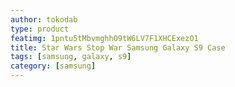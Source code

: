 ```yaml
---
author: tokodab
type: product
featimg: 1pntu5tMbvmghhO9tW6LV7F1XHCExezO1
title: Star Wars Stop War Samsung Galaxy S9 Case
tags: [samsung, galaxy, s9]
category: [samsung]
---
```

